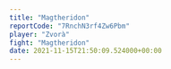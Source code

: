 ```yaml
---
title: "Magtheridon"
reportCode: "7RnchN3rf4Zw6Pbm"
player: "Zvorà"
fight: "Magtheridon"
date: 2021-11-15T21:50:09.524000+00:00
---
```

